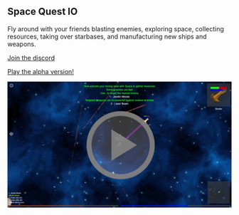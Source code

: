 ## Space Quest IO

Fly around with your friends blasting enemies, exploring space, collecting resources, taking over starbases, and manufacturing new ships and weapons.

[Join the discord](https://discord.gg/WYhKXVNfwc)

[Play the alpha version!](https://spacequest.io/)

[![Tutorial play through](https://raw.githubusercontent.com/floomby/SpaceGame/master/workspace/video_preview_image.png)](https://www.youtube.com/watch?v=PqDjzgrWIhQ)
